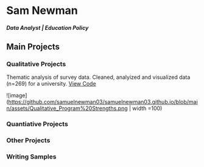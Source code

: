 # Sam Newman

##### Data Analyst | Education Policy 

## Main Projects 
### Qualitative Projects 
Thematic analysis of survey data. Cleaned, analyized and visualized data (n=269) for a university. 
[View Code](https://github.com/samuelnewman03/Portfolio-Projects/blob/main/Qualitative%20Project_Program%20Strengths.Rmd)

![image](https://github.com/samuelnewman03/samuelnewman03.github.io/blob/main/assets/Qualitative_Program%20Strengths.png | width =100)
### Quantiative Projects 

### Other Projects 

### Writing Samples 
